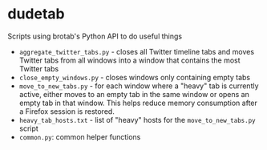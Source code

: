 # dudetab
Scripts using brotab's Python API to do useful things

* ```aggregate_twitter_tabs.py``` - closes all Twitter timeline tabs and moves Twitter tabs from all windows into a window that contains the most Twitter tabs
* ```close_empty_windows.py``` - closes windows only containing empty tabs
* ```move_to_new_tabs.py``` - for each window where a "heavy" tab is currently active, either moves to an empty tab in the same window or opens an empty tab in that window. This helps reduce memory consumption after a Firefox session is restored.
* ```heavy_tab_hosts.txt``` - list of "heavy" hosts for the ```move_to_new_tabs.py``` script
* ```common.py```: common helper functions
